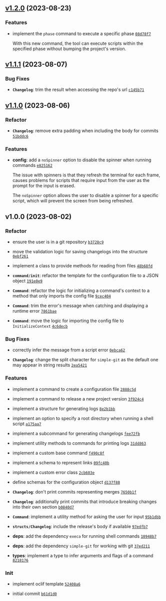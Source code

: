 ## [v1.2.0](https://github.com/norviah/bump/compare/v1.1.1...v1.2.0) (2023-08-23)

### Features

- implement the `phase` command to execute a specific phase <code>[08d78f7](https://github.com/norviah/bump/commit/08d78f71b5f2f147f8068eab33b967981acc96d2)</code>

	With this new command, the tool can execute scripts within the specified
	phase without bumping the project's version.

## [v1.1.1](https://github.com/norviah/bump/compare/v1.1.0...v1.1.1) (2023-08-07)

### Bug Fixes

- **`Changelog`**: trim the result when accessing the repo's url <code>[c145b71](https://github.com/norviah/bump/commit/c145b7131ab0bf8ad6b3be2075419632bb56ee30)</code>

## [v1.1.0](https://github.com/norviah/bump/compare/v1.0.0...v1.1.0) (2023-08-06)

### Refactor

- **`Changelog`**: remove extra padding when including the body for commits <code>[51bddc6](https://github.com/norviah/bump/commit/51bddc64fd6920a04a5ffbf91853ce0892954d82)</code>

### Features

- **config**: add a `noSpinner` option to disable the spinner when running commands <code>[e825162](https://github.com/norviah/bump/commit/e8251625b439e25754da3a3a381c217bb2da3c01)</code>

	The issue with spinners is that they refresh the terminal for each
	frame, causes problems for scripts that require input from the user as
	the prompt for the input is erased.
	
	The `noSpinner` option allows the user to disable a spinner for a
	specific script, which will prevent the screen from being refreshed.

## v1.0.0 (2023-08-02)

### Refactor

- ensure the user is in a git repository <code>[b3728c9](https://github.com/norviah/bump/commit/b3728c9ce85f1ffcf884d8796b667e20a20d89f9)</code>

- move the validation logic for saving changelogs into the  structure <code>[0ebf261](https://github.com/norviah/bump/commit/0ebf26188bb8688341c3686a9435293389783e24)</code>

- implement a class to provide methods for reading from files <code>[48b68fd](https://github.com/norviah/bump/commit/48b68fdd452fc7b32442fd9c06cc5a7e8d72cbc6)</code>

- **`command/init`**: refactor the template for the configuration file to a JSON object <code>[191e0e9](https://github.com/norviah/bump/commit/191e0e914f8afb100a578e8046751e839452fc77)</code>

- **`Command`**: refactor the logic for initializing a command's context to a method that only imports the config file <code>[9cec404](https://github.com/norviah/bump/commit/9cec404c95ee83320fbfd52f8adb87c36de5a787)</code>

- **`Command`**: trim the error's message when catching and displaying a runtime error <code>[7861bae](https://github.com/norviah/bump/commit/7861baea2cc2c022ad269b4873652cd132df1428)</code>

- **`Command`**: move the logic for importing the config file to `InitializeContext` <code>[4c6decb](https://github.com/norviah/bump/commit/4c6decb6ccd15fce36e2b38ac6cc826348f522f3)</code>

### Bug Fixes

- correctly infer the message from a script error <code>[0ebca62](https://github.com/norviah/bump/commit/0ebca62577770709ff3b14a47a0f21fff8e56dd8)</code>

- **`Changelog`**: change the split character for `simple-git` as the default one may appear in string results <code>[2ea5421](https://github.com/norviah/bump/commit/2ea5421b886769ecc3253247c91d026ce0fbdbd6)</code>

### Features

- implement a command to create a configuration file <code>[2888c5d](https://github.com/norviah/bump/commit/2888c5d00a426ed0238f7c57fa705b8c78c8d810)</code>

- implement a command to release a new project version <code>[3f924c4](https://github.com/norviah/bump/commit/3f924c42e7167ea02e490315b28619b49127da80)</code>

- implement a structure for generating logs <code>[8e2b1bb](https://github.com/norviah/bump/commit/8e2b1bb2796f436e8c6fff14f2f03a650ba8a464)</code>

- implement an option to specify a root directory when running a shell script <code>[a175aa7](https://github.com/norviah/bump/commit/a175aa708fcd3e99cee05df790b877073ee23982)</code>

- implement a subcommand for generating changelogs <code>[fee72fb](https://github.com/norviah/bump/commit/fee72fb50dc02ff40c7465370bcae95880ee6f21)</code>

- implement utility methods to commands for printing logs <code>[31dd863](https://github.com/norviah/bump/commit/31dd86364177b217d43e739cf3b05267a82c4472)</code>

- implement a custom base command <code>[f490c8f](https://github.com/norviah/bump/commit/f490c8f81b6507bb70e07b25eab355ef1dbac8d8)</code>

- implement a schema to represent links <code>[09fc40b](https://github.com/norviah/bump/commit/09fc40ba6ac388616b7a63b2cd25af5486b10dd3)</code>

- implement a custom error class <code>[2cb603e](https://github.com/norviah/bump/commit/2cb603ea9f9f490b9e4b9f1ee74c2feec11e22bf)</code>

- define schemas for the configuration object <code>[d137f88](https://github.com/norviah/bump/commit/d137f884086f15a0c5adeeb4ace1207bff5ab4b4)</code>

- **`Changelog`**: don't print commits representing merges <code>[7650b1f](https://github.com/norviah/bump/commit/7650b1fb728fec7dae4d6d7d106c063fae7bc977)</code>

- **`Changelog`**: additionally print commits that introduce breaking changes into their own section <code>[b0840d7](https://github.com/norviah/bump/commit/b0840d71522c26ef92cf97712bacede596f1d3e6)</code>

- **`Command`**: implement a utility method for asking the user for input <code>[95b1dbb](https://github.com/norviah/bump/commit/95b1dbb11659497c87be8b17db1156033d0b2737)</code>

- **`structs/Changelog`**: include the release's body if available <code>[97edfb7](https://github.com/norviah/bump/commit/97edfb770565fbed056e2a03857fc6e47af38a65)</code>

- **deps**: add the dependency `execa` for running shell commands <code>[10948b7](https://github.com/norviah/bump/commit/10948b7c7ca63244fff8a528d1d9f44ca8fde9e6)</code>

- **deps**: add the dependency `simple-git` for working with git <code>[37ed211](https://github.com/norviah/bump/commit/37ed211f5d3aa5e51fd285188b2ede5543526c60)</code>

- **types**: implement a type to infer arguments and flags of a command <code>[8218176](https://github.com/norviah/bump/commit/82181766670379f35458f800a55279115d17de09)</code>

### Init

- implement oclif template <code>[52408a6](https://github.com/norviah/bump/commit/52408a665516a9d3901c33db7d2be50aedbadf2d)</code>

- initial commit <code>[b61d1d0](https://github.com/norviah/bump/commit/b61d1d0c41d6e24973b40755dffa25f823a2fa65)</code>